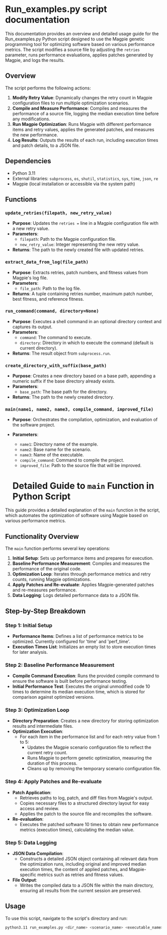 # Run_examples.py script documentation

This documentation provides an overview and detailed usage guide for the Run_examples.py Python script designed to use the Magpie genetic programming tool for optimizing software based on various performance metrics. The script modifies a source file by adjusting the `retries` parameter, runs performance evaluations, applies patches generated by Magpie, and logs the results.

## Overview

The script performs the following actions:

1. **Modify Retry Value**: Dynamically changes the retry count in Magpie configuration files to run multiple optimization scenarios.
2. **Compile and Measure Performance**: Compiles and measures the performance of a source file, logging the median execution time before any modifications.
3. **Run Magpie Optimization**: Runs Magpie with different performance items and retry values, applies the generated patches, and measures the new performance.
4. **Log Results**: Outputs the results of each run, including execution times and patch details, to a JSON file.

## Dependencies

- Python 3.11
- External libraries: `subprocess`, `os`, `shutil`, `statistics`, `sys`, `time`, `json`, `re`
- Magpie (local installation or accessible via the system path)

## Functions

### `update_retries(filepath, new_retry_value)`

- **Purpose**: Updates the `retries =` line in a Magpie configuration file with a new retry value.
- **Parameters**:
  - `filepath`: Path to the Magpie configuration file.
  - `new_retry_value`: Integer representing the new retry value.
- **Returns**: The path to the newly created file with updated retries.

### `extract_data_from_log(file_path)`

- **Purpose**: Extracts retries, patch numbers, and fitness values from Magpie's log file.
- **Parameters**:
  - `file_path`: Path to the log file.
- **Returns**: A tuple containing retries number, maximum patch number, best fitness, and reference fitness.

### `run_command(command, directory=None)`

- **Purpose**: Executes a shell command in an optional directory context and captures its output.
- **Parameters**:
  - `command`: The command to execute.
  - `directory`: Directory in which to execute the command (default is current directory).
- **Returns**: The result object from `subprocess.run`.

### `create_directory_with_suffix(base_path)`

- **Purpose**: Creates a new directory based on a base path, appending a numeric suffix if the base directory already exists.
- **Parameters**:
  - `base_path`: The base path for the directory.
- **Returns**: The path to the newly created directory.

### `main(name1, name2, name3, compile_command, improved_file)`

- **Purpose**: Orchestrates the compilation, optimization, and evaluation of the software project.
- **Parameters**:
  - `name1`: Directory name of the example.
  - `name2`: Base name for the scenario.
  - `name3`: Name of the executable.
  - `compile_command`: Command to compile the project.
  - `improved_file`: Path to the source file that will be improved.

  # Detailed Guide to `main` Function in Python Script

This guide provides a detailed explanation of the `main` function in the script, which automates the optimization of software using Magpie based on various performance metrics.

## Functionality Overview

The `main` function performs several key operations:

1. **Initial Setup**: Sets up performance items and prepares for execution.
2. **Baseline Performance Measurement**: Compiles and measures the performance of the original code.
3. **Optimization Loop**: Iterates through performance metrics and retry counts, running Magpie optimizations.
4. **Apply Patches and Re-evaluate**: Applies Magpie-generated patches and re-measures performance.
5. **Data Logging**: Logs detailed performance data to a JSON file.

## Step-by-Step Breakdown

### Step 1: Initial Setup

- **Performance Items**: Defines a list of performance metrics to be optimized. Currently configured for 'time' and 'perf_time'.
- **Execution Times List**: Initializes an empty list to store execution times for later analysis.

### Step 2: Baseline Performance Measurement

- **Compile Command Execution**: Runs the provided compile command to ensure the software is built before performance testing.
- **Initial Performance Test**: Executes the original unmodified code 10 times to determine its median execution time, which is stored for comparison against optimized versions.

### Step 3: Optimization Loop

- **Directory Preparation**: Creates a new directory for storing optimization results and intermediate files.
- **Optimization Execution**:
  - For each item in the performance list and for each retry value from 1 to 5:
    - Updates the Magpie scenario configuration file to reflect the current retry count.
    - Runs Magpie to perform genetic optimization, measuring the duration of this process.
    - Cleans up by removing the temporary scenario configuration file.

### Step 4: Apply Patches and Re-evaluate

- **Patch Application**:
  - Retrieves paths to log, patch, and diff files from Magpie's output.
  - Copies necessary files to a structured directory layout for easy access and review.
  - Applies the patch to the source file and recompiles the software.
- **Re-evaluation**:
  - Executes the patched software 10 times to obtain new performance metrics (execution times), calculating the median value.

### Step 5: Data Logging

- **JSON Data Compilation**:
  - Constructs a detailed JSON object containing all relevant data from the optimization runs, including original and improved median execution times, the content of applied patches, and Magpie-specific metrics such as retries and fitness values.
- **File Output**:
  - Writes the compiled data to a JSON file within the main directory, ensuring all results from the current session are preserved.



## Usage

To use this script, navigate to the script's directory and run:

```bash
python3.11 run_examples.py <dir_name> <scenario_name> <executable_name> "compile_command" <source_file>
